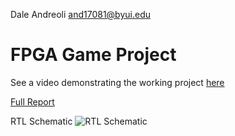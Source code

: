 Dale Andreoli
and17081@byui.edu
# FPGA Game Project
See a video demonstrating the working project [here](https://www.youtube.com/watch?v=BgsAh8YejHQ)

[Full Report](Project_Report.docx)

RTL Schematic
![RTL Schematic](Game_RTL_Schematic.png)



